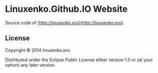 # Linuxenko.Github.IO Website

Source code of [http://linuxenko.pro](http://linuxenko.pro).

## License

Copyright © 2014 linuxenko.pro

Distributed under the Eclipse Public License either version 1.0 or (at
your option) any later version.
